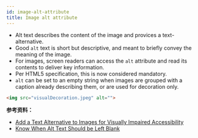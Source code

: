 ```yaml
---
id: image-alt-attribute
title: Image alt attribute
---
```


* Alt text describes the content of the image and provices a text-alternative.
* Good `alt` text is short but descriptive, and meant to briefly convey the meaning of the image.
* For images, screen readers can access the `alt` attribute and read its contents to deliver key information.
* Per HTML5 specification, this is now considered mandatory.
* `alt`  can be set to an empty string when images are grouped with a caption already describing them, or are used for decoration only.

```html
<img src="visualDecoration.jpeg" alt="">
```

__参考资料：__

* [Add a Text Alternative to Images for Visually Impaired Accessibility](https://learn.freecodecamp.org/responsive-web-design/applied-accessibility/add-a-text-alternative-to-images-for-visually-impaired-accessibility/)
* [Know When Alt Text Should be Left Blank](https://learn.freecodecamp.org/responsive-web-design/applied-accessibility/jump-straight-to-the-content-using-the-main-element/)

